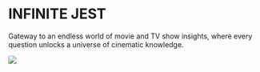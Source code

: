 # INFINITE JEST

Gateway to an endless world of movie and TV show insights, where every question unlocks a universe of cinematic knowledge.

![](https://github.com/lucylow/twelve-labs/blob/main/Screen%20Shot%202024-06-09%20at%2011.03.58%20AM.png?raw=true)
